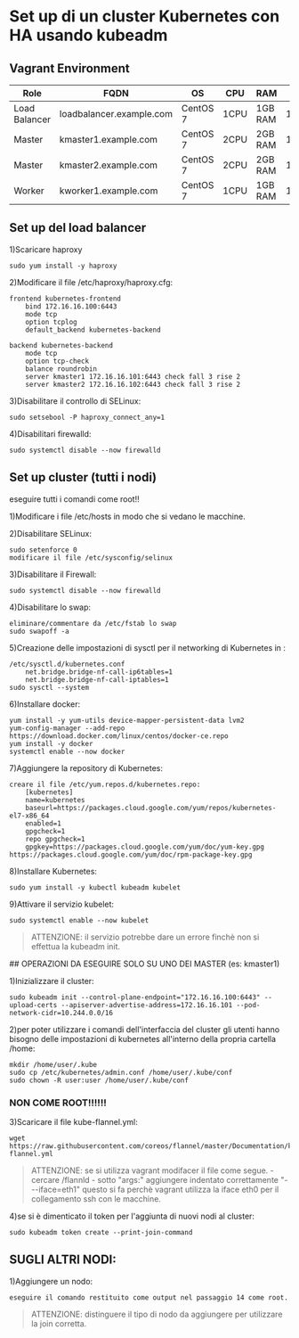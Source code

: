 # Set up di un cluster Kubernetes con HA usando kubeadm
## Vagrant Environment
|Role|FQDN|OS|CPU|RAM|IP|
|----|----|----|----|----|----|
|Load Balancer|loadbalancer.example.com|CentOS 7|1CPU|1GB RAM|172.16.16.100| 
|Master|kmaster1.example.com|CentOS 7|2CPU|2GB RAM|172.16.16.101|
|Master|kmaster2.example.com|CentOS 7|2CPU|2GB RAM|172.16.16.102|
|Worker|kworker1.example.com|CentOS 7|1CPU|1GB RAM|172.16.16.201|

## Set up del load balancer
1)Scaricare haproxy
    
    sudo yum install -y haproxy

2)Modificare il file /etc/haproxy/haproxy.cfg:

    frontend kubernetes-frontend
        bind 172.16.16.100:6443
        mode tcp
        option tcplog
        default_backend kubernetes-backend

    backend kubernetes-backend
        mode tcp
        option tcp-check
        balance roundrobin
        server kmaster1 172.16.16.101:6443 check fall 3 rise 2
        server kmaster2 172.16.16.102:6443 check fall 3 rise 2

3)Disabilitare il controllo di SELinux:
    
    sudo setsebool -P haproxy_connect_any=1

4)Disabilitari firewalld:

    sudo systemctl disable --now firewalld


## Set up cluster (tutti i nodi)
eseguire tutti i comandi come root!!

1)Modificare i file /etc/hosts in modo che si vedano le macchine.

2)Disabilitare SELinux:
    
    sudo setenforce 0
    modificare il file /etc/sysconfig/selinux

3)Disabilitare il Firewall:
    
    sudo systemctl disable --now firewalld

4)Disabilitare lo swap:
    
    eliminare/commentare da /etc/fstab lo swap
    sudo swapoff -a

5)Creazione delle impostazioni di sysctl per il networking di Kubernetes in :

    /etc/sysctl.d/kubernetes.conf
        net.bridge.bridge-nf-call-ip6tables=1
        net.bridge.bridge-nf-call-iptables=1
    sudo sysctl --system

6)Installare docker:

    yum install -y yum-utils device-mapper-persistent-data lvm2
    yum-config-manager --add-repo https://download.docker.com/linux/centos/docker-ce.repo
    yum install -y docker
    systemctl enable --now docker

7)Aggiungere la repository di Kubernetes:
    
    creare il file /etc/yum.repos.d/kubernetes.repo:
        [kubernetes]
        name=kubernetes
        baseurl=https://packages.cloud.google.com/yum/repos/kubernetes-el7-x86_64
        enabled=1
        gpgcheck=1
        repo gpgcheck=1
        gpgkey=https://packages.cloud.google.com/yum/doc/yum-key.gpg https://packages.cloud.google.com/yum/doc/rpm-package-key.gpg
    
8)Installare Kubernetes:

    sudo yum install -y kubectl kubeadm kubelet

9)Attivare il servizio kubelet:

    sudo systemctl enable --now kubelet

>ATTENZIONE: il servizio potrebbe dare un errore finchè non si effettua la kubeadm init.

## OPERAZIONI DA ESEGUIRE SOLO SU UNO DEI MASTER (es: kmaster1) 

1)Inizializzare il cluster:

    sudo kubeadm init --control-plane-endpoint="172.16.16.100:6443" --upload-certs --apiserver-advertise-address=172.16.16.101 --pod-network-cidr=10.244.0.0/16

2)per poter utilizzare i comandi dell'interfaccia del cluster gli utenti hanno bisogno delle impostazioni di kubernetes all'interno della propria cartella /home:

    mkdir /home/user/.kube
    sudo cp /etc/kubernetes/admin.conf /home/user/.kube/conf
    sudo chown -R user:user /home/user/.kube/conf

### NON COME ROOT!!!!!!
3)Scaricare il file kube-flannel.yml:

    wget https://raw.githubusercontent.com/coreos/flannel/master/Documentation/kube-flannel.yml

>    ATTENZIONE: se si utilizza vagrant modifacer il file come segue.
        - cercare /flannld
        - sotto "args:" aggiungere indentato correttamente "- --iface=eth1"
    questo si fa perchè vagrant utilizza la iface eth0 per il collegamento ssh con le macchine.

4)se si è dimenticato il token per l'aggiunta di nuovi nodi al cluster:

    sudo kubeadm token create --print-join-command


## SUGLI ALTRI NODI:
1)Aggiungere un nodo:

    eseguire il comando restituito come output nel passaggio 14 come root.
>ATTENZIONE: distinguere il tipo di nodo da aggiungere per utilizzare la join corretta.

